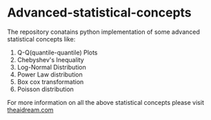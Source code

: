 # Advanced-statistical-concepts

The repository conatains python implementation of some advanced statistical concepts like:

1. Q-Q(quantile-quantile) Plots
2. Chebyshev's Inequality
3. Log-Normal Distribution
4. Power Law distribution
5. Box cox transformation
6. Poisson distribution

For more information on all the above statistical concepts please visit [theaidream.com](https://www.theaidream.com/post/advanced-statistical-concepts-in-data-science)
